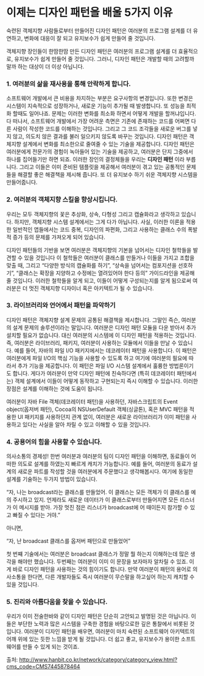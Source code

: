 # 이제는 디자인 패턴을 배울 5가지 이유
숙련된 객체지향 사람들로부터 만들어진 디자인 패턴은 여러분의 프로그램 설계를 더 유연하고, 변화에 대응이 잘 되고 유지보수가 쉽게 만들어 줄 것입니다.

객체지향 장인들이 한땀한땀 만든 디자인 패턴은 여러분의 프로그램 설계를 더 효율적으로, 유지보수가 쉽게 만들어 줄 것입니다. 
그러니, 디자인 패턴은 개발할 때의 고려할까 말까 하는 대상이 더 이상 아닙니다.

### 1. 여러분의 삶을 재사용을 통해 안락하게 합니다.

소프트웨어 개발에서 큰 비용을 차지하는 부분은 요구사항의 변경입니다.
또한 변경은 시스템이 지속적으로 성장하거나, 새로운 기능이 추가될 때 발생합니다. 또 성능을 최적화 할때도 일어나죠.
문제는 이러한 변화를 최소화 하면서 어떻게 개발을 할꺼냐입니다. 다 떠나서, 소프트웨어 개발에서 가장 어려운 측면은 기존에 존재하는 코드를 어쩌면 다른 사람이 작성한 코드를 이해하는 것입니다.
그리고 그 코드 조각들을 새로운 버그를 넣지 않고, 의도치 않은 결과를 불러 일으키지 않도록 바꾸는 것입니다.
디자인 패턴은 객체지향 설계에서 변화를 최소한으로 줄여줄 수 있는 기술을 제공합니다.
디자인 패턴은 여러분에게 전문가의 경험이 녹아들어 있는 기술을 제공하고, 여러분은 단지 그중에서 하나를 집어들기만 하면 되죠. 
이러한 장인의 결정체들을 우리는 __디자인 패턴__ 이라 부릅니다.
그리고 이들은 이미 준비된 템플릿을 제공해서 여러분이 겪고 있는 공통적인 문제들을 해결할 좋은 해결책을 제시해 줍니다. 또 더 유지보수 하기 쉬운 객체지향 시스템을 만들어줍니다.

### 2. 여러분의 객체지향 스킬을 향상시킵니다.

우리는 모두 객체지향의 꽃은 추상화, 상속, 다형성 그리고 캡슐화라고 생각하고 있습니다.
하지만, 객체지향 시스템 설계에서는 그게 다가 아닙니다. 사실, 이러한 이론을 적용한 일반적인 앱들에서는 코드 중복, 디자인의 파편화, 그리고 사용하는 클래스 수의 폭발적 증가 등의 문제를 가져오게 되어 있습니다.

디자인 패턴들의 기반을 보면 여러분은 객체지향의 기본을 넘어서는 디자인 철학들을 발견할 수 있을 것입니다
이 철학들은 여러분이 클래스를 만들거나 이들을 가지고 조합을 맞출 때, 그리고 “다양한 방식의 캡슐화를 하기”, “상속을 넘어서는 컴포지션을 선호하기”, “클래스는 확장을 지양하고 수정에는 열려있어야 한다 등의” 가이드라인을 제공해 줄 것입니다. 
이러한 철학들을 알게 되고, 이들이 어떻게 구성되는지를 알게 됨으로써 여러분은 더 멋진 객체지향 디자이너 혹은 아키텍트가 될 수 있습니다.

### 3. 라이브러리와 언어에서 패턴을 파악하기

디자인 패턴은 객체지향 설계 문제의 공통된 해결책을 제시합니다. 그말인 즉슨, 여러분의 설계 문제의 솔루션이라는 말입니다. 
여러분은 디자인 패턴 모듈을 다운 받아서 추가 설치할 필요가 없습니다. 대신 여러분의 시스템에 이 디자인 패턴을 적용하는 것입니다.
즉, 여러분은 라이브러리, 패키지, 여러분이 사용하는 모듈에서 이들을 만날 수 있습니다.
예를 들어, 자바의 파일 I/O 패키지에서는 데코레이터 패턴을 사용합니다. 이 패턴은 여러분에게 파일 I/O의 핵심 기능을 사용할 수 있도록 하고 여기에 여러분의 필요에 따라서 추가 기능을 제공합니다.
이 패턴은 파일 I/O 시스템 설계에서 훌륭한 방법론이기도 합니다. 게다가 여러분이 만약 디자인 패턴에 친숙하다면 (특히 데코레이터 패턴에서는) 객체 설계에서 이들이 어떻게 동작하고 구현되는지 즉시 이해할 수 있습니다. 이러한 장점은 설계를 이해하는 것에 도움이 됩니다.

여러분이 자바 File 객체(데코레이터 패턴)을 사용하던, 자바스크립트의 Event object(옵저버 패턴), Cocoa의 NSUserDefault 객체(싱글톤), 혹은 MVC 패턴을 적용한 UI 패키지를 사용하던지 관계 없이, 여러분은 새로운 라이브러리가 이미 패턴을 사용하고 있다는 사실을 알아 차릴 수 있고 이해할 수 있을 것입니다.

### 4. 공용어의 힘을 사용할 수 있습니다.

의사소통의 경제성!
한번 여러분과 여러분의 팀이 디자인 패턴을 이해하면, 동료들이 어떠한 의도로 설계를 하였는지 빠르게 캐치가 가능합니다. 
예를 들어, 여러분의 동료가 설계의 새로운 파트를 작성할 것을 여러분에게 주문했다고 생각해봅시다. 여기에 동일한 설계를 기술하는 두가지 방법이 있습니다.
 
 “자, 나는 broadcast라는 클래스를 만들었어. 이 클래스는 모든 객체가 이 클래스를 예의 주시하고 있지. 언제라도 새로운 데이터가 이 클래스로부터 만들어지면 모든 리스너가 이 메시지를 받아. 가장 멋진 점은 리스너가 broadcast에 어 때이든지 참가할 수 있고 빠질 수 있다는 거야.”
  
아니면,
   
“자, 난 broadcast 클래스를 옵저버 패턴으로 만들었어”
    
 첫 번쨰 기술에서는 여러분은 broadcast 클래스가 정말 뭘 하는지 이해하는데 많은 생각을 해야만 했습니다. 두번째는 여러분이 이미 이 문장을 보자마자 알차릴 수 있죠. 이게 바로 디자인 패턴을 사용하는 것의 힘이기도 합니다. 만약 여러분이 패턴의 용어로 의사소통을 한다면, 다른 개발자들도 즉시 여러분이 무슨말을 하고싶어 하는지 캐치할 수 있을 것입니다.

### 5. 진리와 아름다움을 찾을 수 있습니다.

우리가 이미 전술한바와 같이 디자인 패턴은 단순히 고안되고 발명된 것은 아닙니다. 이들은 부단한 노력과 많은 시스템을 구축한 경험을 바탕으로한 깊은 통찰에서 비롯된 것입니다. 여러분이 디자인 패턴을 배우면, 여러분이 마치 숙련된 소프트웨어 아키텍트의 어깨 위에 있는 듯한 느낌을 받게 될 것입니다. 더 쉽고 좋고, 유지보수가 용이한 소프트웨어를 만들 수 있게 되는 것이죠.



출처: http://www.hanbit.co.kr/network/category/category_view.html?cms_code=CMS7445878464
